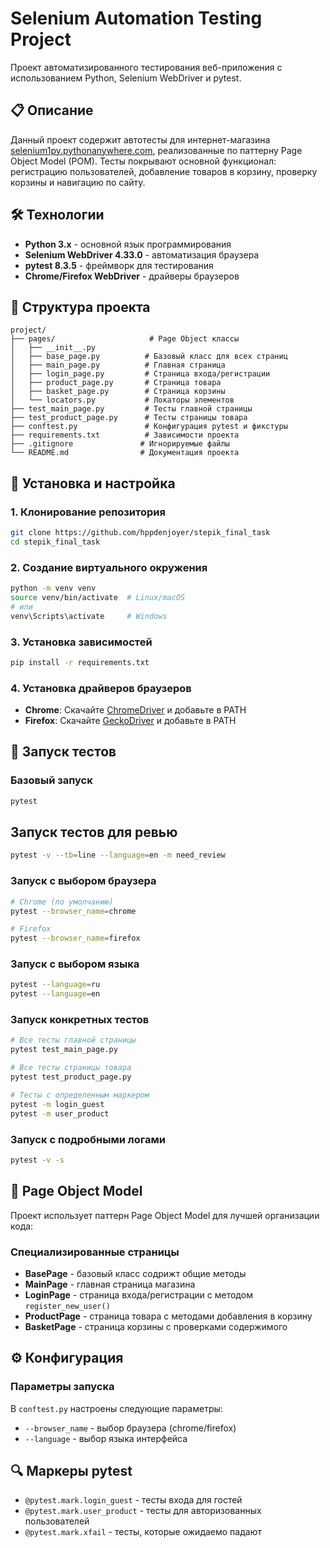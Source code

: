 # Selenium Automation Testing Project

Проект автоматизированного тестирования веб-приложения с использованием Python, Selenium WebDriver и pytest.

## 📋 Описание

Данный проект содержит автотесты для интернет-магазина [selenium1py.pythonanywhere.com](http://selenium1py.pythonanywhere.com/), реализованные по паттерну Page Object Model (POM). Тесты покрывают основной функционал: регистрацию пользователей, добавление товаров в корзину, проверку корзины и навигацию по сайту.

## 🛠 Технологии

- **Python 3.x** - основной язык программирования
- **Selenium WebDriver 4.33.0** - автоматизация браузера
- **pytest 8.3.5** - фреймворк для тестирования
- **Chrome/Firefox WebDriver** - драйверы браузеров

## 📁 Структура проекта

```
project/
├── pages/                     # Page Object классы
│   ├── __init__.py
│   ├── base_page.py          # Базовый класс для всех страниц
│   ├── main_page.py          # Главная страница
│   ├── login_page.py         # Страница входа/регистрации
│   ├── product_page.py       # Страница товара
│   ├── basket_page.py        # Страница корзины
│   └── locators.py           # Локаторы элементов
├── test_main_page.py         # Тесты главной страницы
├── test_product_page.py      # Тесты страницы товара
├── conftest.py               # Конфигурация pytest и фикстуры
├── requirements.txt          # Зависимости проекта
├── .gitignore               # Игнорируемые файлы
└── README.md                # Документация проекта
```

## 🚀 Установка и настройка

### 1. Клонирование репозитория
```bash
git clone https://github.com/hppdenjoyer/stepik_final_task
cd stepik_final_task
```

### 2. Создание виртуального окружения
```bash
python -m venv venv
source venv/bin/activate  # Linux/macOS
# или
venv\Scripts\activate     # Windows
```

### 3. Установка зависимостей
```bash
pip install -r requirements.txt
```

### 4. Установка драйверов браузеров
- **Chrome**: Скачайте [ChromeDriver](https://chromedriver.chromium.org/) и добавьте в PATH
- **Firefox**: Скачайте [GeckoDriver](https://github.com/mozilla/geckodriver/releases) и добавьте в PATH

## 🎯 Запуск тестов

### Базовый запуск
```bash
pytest
```

## Запуск тестов для ревью
```bash
pytest -v --tb=line --language=en -m need_review
```

### Запуск с выбором браузера
```bash
# Chrome (по умолчанию)
pytest --browser_name=chrome

# Firefox
pytest --browser_name=firefox
```

### Запуск с выбором языка
```bash
pytest --language=ru
pytest --language=en
```

### Запуск конкретных тестов
```bash
# Все тесты главной страницы
pytest test_main_page.py

# Все тесты страницы товара
pytest test_product_page.py

# Тесты с определенным маркером
pytest -m login_guest
pytest -m user_product
```

### Запуск с подробными логами
```bash
pytest -v -s
```

## 📝 Page Object Model

Проект использует паттерн Page Object Model для лучшей организации кода:

### Специализированные страницы
- **BasePage** - базовый класс содрижт общие методы
- **MainPage** - главная страница магазина
- **LoginPage** - страница входа/регистрации с методом `register_new_user()`
- **ProductPage** - страница товара с методами добавления в корзину
- **BasketPage** - страница корзины с проверками содержимого

## ⚙️ Конфигурация

### Параметры запуска
В `conftest.py` настроены следующие параметры:
- `--browser_name` - выбор браузера (chrome/firefox)
- `--language` - выбор языка интерфейса

## 🔍 Маркеры pytest

- `@pytest.mark.login_guest` - тесты входа для гостей
- `@pytest.mark.user_product` - тесты для авторизованных пользователей
- `@pytest.mark.xfail` - тесты, которые ожидаемо падают









